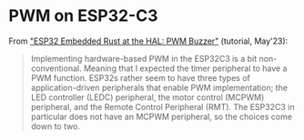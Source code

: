 # PWM on ESP32-C3

From ["ESP32 Embedded Rust at the HAL: PWM Buzzer"](https://dev.to/theembeddedrustacean/esp32-embedded-rust-at-the-hal-pwm-buzzer-5b2i) (tutorial, May'23):

>Implementing hardware-based PWM in the ESP32C3 is a bit non-conventional. Meaning that I expected the timer peripheral to have a PWM function. ESP32s rather seem to have three types of application-driven peripherals that enable PWM implementation; the LED controller (LEDC) peripheral, the motor control (MCPWM) peripheral, and the Remote Control Peripheral (RMT).
>The ESP32C3 in particular does not have an MCPWM peripheral, so the choices come down to two.

